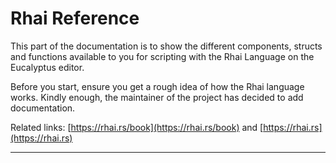 # Rhai Reference

This part of the documentation is to show the different components, structs and functions available to you for scripting with the Rhai Language on the Eucalyptus editor.

Before you start, ensure you get a rough idea of how the Rhai language works. Kindly enough, the maintainer of the project has decided to add documentation.

Related links: [https://rhai.rs/book](https://rhai.rs/book) and [https://rhai.rs](https://rhai.rs)

---

